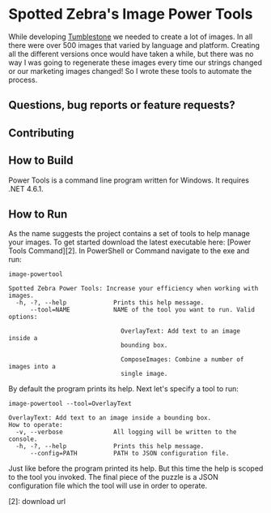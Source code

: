 Spotted Zebra's Image Power Tools
===
While developing [Tumblestone][1] we needed to create a lot of images. In all there were over 500 images that varied by language and platform. Creating all the different versions once would have taken a while, but there was no way I was going to regenerate these images every time our strings changed or our marketing images changed! So I wrote these tools to automate the process.

Questions, bug reports or feature requests?
---

Contributing
---

How to Build
---
Power Tools is a command line program written for Windows. It requires .NET 4.6.1.

How to Run
---
As the name suggests the project contains a set of tools to help manage your images. To get started download the latest executable here: [Power Tools Command][2]. In PowerShell or Command navigate to the exe and run:

    image-powertool

    Spotted Zebra Power Tools: Increase your efficiency when working with images.
      -h, -?, --help             Prints this help message.
          --tool=NAME            NAME of the tool you want to run. Valid options:

                                   OverlayText: Add text to an image inside a
                                   bounding box.

                                   ComposeImages: Combine a number of images into a
                                   single image.

By default the program prints its help. Next let's specify a tool to run:

    image-powertool --tool=OverlayText

    OverlayText: Add text to an image inside a bounding box.
    How to operate:
      -v, --verbose              All logging will be written to the console.
      -h, -?, --help             Prints this help message.
          --config=PATH          PATH to JSON configuration file.

Just like before the program printed its help. But this time the help is scoped to the tool you invoked. The final piece of the puzzle is a JSON configuration file which the tool will use in order to operate.

[1]: http://tumblestonegame.com
[2]: download url